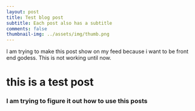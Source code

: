 ```yaml
---
layout: post
title: Test blog post
subtitle: Each post also has a subtitle
comments: false
thumbnail-img: ../assets/img/thumb.png
---
```



I am trying to make this post show on my feed because i want to be front end godess.
This is not working until now.

# this is a test post

### I am trying to figure it out how to use this posts
